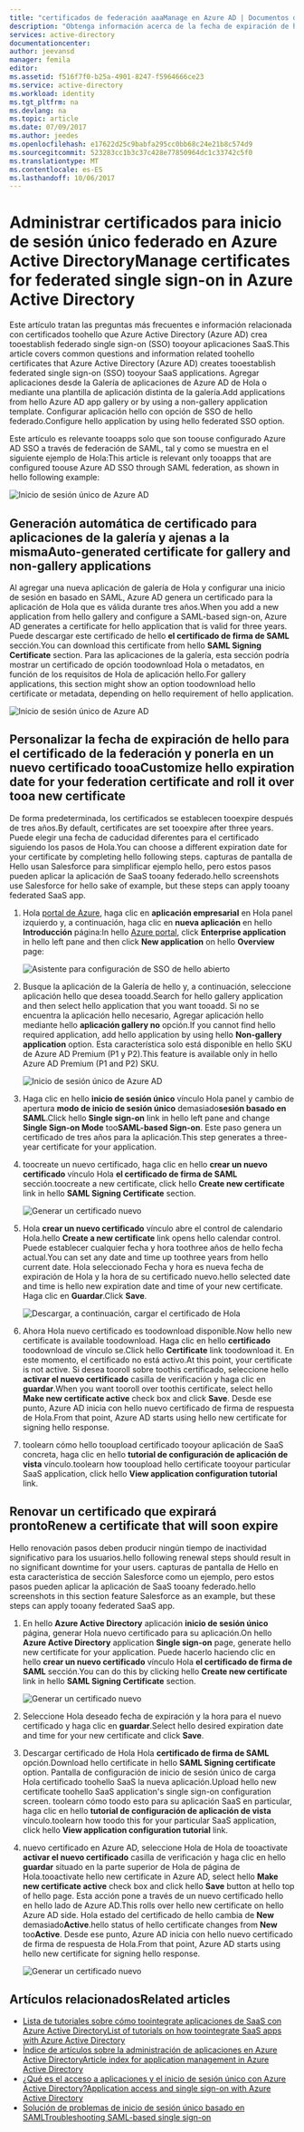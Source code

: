 ```yaml
---
title: "certificados de federación aaaManage en Azure AD | Documentos de Microsoft"
description: "Obtenga información acerca de la fecha de expiración de hello toocustomize para los certificados de federación y cómo toorenew certificados que caducará pronto."
services: active-directory
documentationcenter: 
author: jeevansd
manager: femila
editor: 
ms.assetid: f516f7f0-b25a-4901-8247-f5964666ce23
ms.service: active-directory
ms.workload: identity
ms.tgt_pltfrm: na
ms.devlang: na
ms.topic: article
ms.date: 07/09/2017
ms.author: jeedes
ms.openlocfilehash: e17622d25c9babfa295cc0bb68c24e21b8c574d9
ms.sourcegitcommit: 523283cc1b3c37c428e77850964dc1c33742c5f0
ms.translationtype: MT
ms.contentlocale: es-ES
ms.lasthandoff: 10/06/2017
---
```

# <a name="manage-certificates-for-federated-single-sign-on-in-azure-active-directory"></a><span data-ttu-id="ddaa8-103">Administrar certificados para inicio de sesión único federado en Azure Active Directory</span><span class="sxs-lookup"><span data-stu-id="ddaa8-103">Manage certificates for federated single sign-on in Azure Active Directory</span></span>
<span data-ttu-id="ddaa8-104">Este artículo tratan las preguntas más frecuentes e información relacionada con certificados toohello que Azure Active Directory (Azure AD) crea tooestablish federado single sign-on (SSO) tooyour aplicaciones SaaS.</span><span class="sxs-lookup"><span data-stu-id="ddaa8-104">This article covers common questions and information related toohello certificates that Azure Active Directory (Azure AD) creates tooestablish federated single sign-on (SSO) tooyour SaaS applications.</span></span> <span data-ttu-id="ddaa8-105">Agregar aplicaciones desde la Galería de aplicaciones de Azure AD de Hola o mediante una plantilla de aplicación distinta de la galería.</span><span class="sxs-lookup"><span data-stu-id="ddaa8-105">Add applications from hello Azure AD app gallery or by using a non-gallery application template.</span></span> <span data-ttu-id="ddaa8-106">Configurar aplicación hello con opción de SSO de hello federado.</span><span class="sxs-lookup"><span data-stu-id="ddaa8-106">Configure hello application by using hello federated SSO option.</span></span>

<span data-ttu-id="ddaa8-107">Este artículo es relevante tooapps solo que son toouse configurado Azure AD SSO a través de federación de SAML, tal y como se muestra en el siguiente ejemplo de Hola:</span><span class="sxs-lookup"><span data-stu-id="ddaa8-107">This article is relevant only tooapps that are configured toouse Azure AD SSO through SAML federation, as shown in hello following example:</span></span>

![Inicio de sesión único de Azure AD ](./media/active-directory-sso-certs/saml_sso.PNG)

## <a name="auto-generated-certificate-for-gallery-and-non-gallery-applications"></a><span data-ttu-id="ddaa8-109">Generación automática de certificado para aplicaciones de la galería y ajenas a la misma</span><span class="sxs-lookup"><span data-stu-id="ddaa8-109">Auto-generated certificate for gallery and non-gallery applications</span></span>
<span data-ttu-id="ddaa8-110">Al agregar una nueva aplicación de galería de Hola y configurar una inicio de sesión en basado en SAML, Azure AD genera un certificado para la aplicación de Hola que es válida durante tres años.</span><span class="sxs-lookup"><span data-stu-id="ddaa8-110">When you add a new application from hello gallery and configure a SAML-based sign-on, Azure AD generates a certificate for hello application that is valid for three years.</span></span> <span data-ttu-id="ddaa8-111">Puede descargar este certificado de hello **el certificado de firma de SAML** sección.</span><span class="sxs-lookup"><span data-stu-id="ddaa8-111">You can download this certificate from hello **SAML Signing Certificate** section.</span></span> <span data-ttu-id="ddaa8-112">Para las aplicaciones de la galería, esta sección podría mostrar un certificado de opción toodownload Hola o metadatos, en función de los requisitos de Hola de aplicación hello.</span><span class="sxs-lookup"><span data-stu-id="ddaa8-112">For gallery applications, this section might show an option toodownload hello certificate or metadata, depending on hello requirement of hello application.</span></span>

![Inicio de sesión único de Azure AD](./media/active-directory-sso-certs/saml_certificate_download.png)

## <a name="customize-hello-expiration-date-for-your-federation-certificate-and-roll-it-over-tooa-new-certificate"></a><span data-ttu-id="ddaa8-114">Personalizar la fecha de expiración de hello para el certificado de la federación y ponerla en un nuevo certificado tooa</span><span class="sxs-lookup"><span data-stu-id="ddaa8-114">Customize hello expiration date for your federation certificate and roll it over tooa new certificate</span></span>
<span data-ttu-id="ddaa8-115">De forma predeterminada, los certificados se establecen tooexpire después de tres años.</span><span class="sxs-lookup"><span data-stu-id="ddaa8-115">By default, certificates are set tooexpire after three years.</span></span> <span data-ttu-id="ddaa8-116">Puede elegir una fecha de caducidad diferentes para el certificado siguiendo los pasos de Hola.</span><span class="sxs-lookup"><span data-stu-id="ddaa8-116">You can choose a different expiration date for your certificate by completing hello following steps.</span></span>
<span data-ttu-id="ddaa8-117">capturas de pantalla de Hello usan Salesforce para simplificar ejemplo hello, pero estos pasos pueden aplicar la aplicación de SaaS tooany federado.</span><span class="sxs-lookup"><span data-stu-id="ddaa8-117">hello screenshots use Salesforce for hello sake of example, but these steps can apply tooany federated SaaS app.</span></span>

1. <span data-ttu-id="ddaa8-118">Hola [portal de Azure](https://aad.portal.azure.com), haga clic en **aplicación empresarial** en Hola panel izquierdo y, a continuación, haga clic en **nueva aplicación** en hello **Introducción** página:</span><span class="sxs-lookup"><span data-stu-id="ddaa8-118">In hello [Azure portal](https://aad.portal.azure.com), click **Enterprise application** in hello left pane and then click **New application** on hello **Overview** page:</span></span>

   ![Asistente para configuración de SSO de hello abierto](./media/active-directory-sso-certs/enterprise_application_new_application.png)

2. <span data-ttu-id="ddaa8-120">Busque la aplicación de la Galería de hello y, a continuación, seleccione aplicación hello que desea tooadd.</span><span class="sxs-lookup"><span data-stu-id="ddaa8-120">Search for hello gallery application and then select hello application that you want tooadd.</span></span> <span data-ttu-id="ddaa8-121">Si no se encuentra la aplicación hello necesario, Agregar aplicación hello mediante hello **aplicación gallery no** opción.</span><span class="sxs-lookup"><span data-stu-id="ddaa8-121">If you cannot find hello required application, add hello application by using hello **Non-gallery application** option.</span></span> <span data-ttu-id="ddaa8-122">Esta característica solo está disponible en hello SKU de Azure AD Premium (P1 y P2).</span><span class="sxs-lookup"><span data-stu-id="ddaa8-122">This feature is available only in hello Azure AD Premium (P1 and P2) SKU.</span></span>

    ![Inicio de sesión único de Azure AD](./media/active-directory-sso-certs/add_gallery_application.png)

3. <span data-ttu-id="ddaa8-124">Haga clic en hello **inicio de sesión único** vínculo Hola panel y cambio de apertura **modo de inicio de sesión único** demasiado**sesión basado en SAML**.</span><span class="sxs-lookup"><span data-stu-id="ddaa8-124">Click hello **Single sign-on** link in hello left pane and change **Single Sign-on Mode** too**SAML-based Sign-on**.</span></span> <span data-ttu-id="ddaa8-125">Este paso genera un certificado de tres años para la aplicación.</span><span class="sxs-lookup"><span data-stu-id="ddaa8-125">This step generates a three-year certificate for your application.</span></span>

4. <span data-ttu-id="ddaa8-126">toocreate un nuevo certificado, haga clic en hello **crear un nuevo certificado** vínculo Hola **el certificado de firma de SAML** sección.</span><span class="sxs-lookup"><span data-stu-id="ddaa8-126">toocreate a new certificate, click hello **Create new certificate** link in hello **SAML Signing Certificate** section.</span></span>

    ![Generar un certificado nuevo](./media/active-directory-sso-certs/create_new_certficate.png)

5. <span data-ttu-id="ddaa8-128">Hola **crear un nuevo certificado** vínculo abre el control de calendario Hola.</span><span class="sxs-lookup"><span data-stu-id="ddaa8-128">hello **Create a new certificate** link opens hello calendar control.</span></span> <span data-ttu-id="ddaa8-129">Puede establecer cualquier fecha y hora toothree años de hello fecha actual.</span><span class="sxs-lookup"><span data-stu-id="ddaa8-129">You can set any date and time up toothree years from hello current date.</span></span> <span data-ttu-id="ddaa8-130">Hola seleccionado Fecha y hora es nueva fecha de expiración de Hola y la hora de su certificado nuevo.</span><span class="sxs-lookup"><span data-stu-id="ddaa8-130">hello selected date and time is hello new expiration date and time of your new certificate.</span></span> <span data-ttu-id="ddaa8-131">Haga clic en **Guardar**.</span><span class="sxs-lookup"><span data-stu-id="ddaa8-131">Click **Save**.</span></span>

    ![Descargar, a continuación, cargar el certificado de Hola](./media/active-directory-sso-certs/certifcate_date_selection.PNG)

6. <span data-ttu-id="ddaa8-133">Ahora Hola nuevo certificado es toodownload disponible.</span><span class="sxs-lookup"><span data-stu-id="ddaa8-133">Now hello new certificate is available toodownload.</span></span> <span data-ttu-id="ddaa8-134">Haga clic en hello **certificado** toodownload de vínculo se.</span><span class="sxs-lookup"><span data-stu-id="ddaa8-134">Click hello **Certificate** link toodownload it.</span></span> <span data-ttu-id="ddaa8-135">En este momento, el certificado no está activo.</span><span class="sxs-lookup"><span data-stu-id="ddaa8-135">At this point, your certificate is not active.</span></span> <span data-ttu-id="ddaa8-136">Si desea tooroll sobre toothis certificado, seleccione hello **activar el nuevo certificado** casilla de verificación y haga clic en **guardar**.</span><span class="sxs-lookup"><span data-stu-id="ddaa8-136">When you want tooroll over toothis certificate, select hello **Make new certificate active** check box and click **Save**.</span></span> <span data-ttu-id="ddaa8-137">Desde ese punto, Azure AD inicia con hello nuevo certificado de firma de respuesta de Hola.</span><span class="sxs-lookup"><span data-stu-id="ddaa8-137">From that point, Azure AD starts using hello new certificate for signing hello response.</span></span>

7.  <span data-ttu-id="ddaa8-138">toolearn cómo hello tooupload certificado tooyour aplicación de SaaS concreta, haga clic en hello **tutorial de configuración de aplicación de vista** vínculo.</span><span class="sxs-lookup"><span data-stu-id="ddaa8-138">toolearn how tooupload hello certificate tooyour particular SaaS application, click hello **View application configuration tutorial** link.</span></span>

## <a name="renew-a-certificate-that-will-soon-expire"></a><span data-ttu-id="ddaa8-139">Renovar un certificado que expirará pronto</span><span class="sxs-lookup"><span data-stu-id="ddaa8-139">Renew a certificate that will soon expire</span></span>
<span data-ttu-id="ddaa8-140">Hello renovación pasos deben producir ningún tiempo de inactividad significativo para los usuarios.</span><span class="sxs-lookup"><span data-stu-id="ddaa8-140">hello following renewal steps should result in no significant downtime for your users.</span></span> <span data-ttu-id="ddaa8-141">capturas de pantalla de Hello en esta característica de sección Salesforce como un ejemplo, pero estos pasos pueden aplicar la aplicación de SaaS tooany federado.</span><span class="sxs-lookup"><span data-stu-id="ddaa8-141">hello screenshots in this section feature Salesforce as an example, but these steps can apply tooany federated SaaS app.</span></span>

1. <span data-ttu-id="ddaa8-142">En hello **Azure Active Directory** aplicación **inicio de sesión único** página, generar Hola nuevo certificado para su aplicación.</span><span class="sxs-lookup"><span data-stu-id="ddaa8-142">On hello **Azure Active Directory** application **Single sign-on** page, generate hello new certificate for your application.</span></span> <span data-ttu-id="ddaa8-143">Puede hacerlo haciendo clic en hello **crear un nuevo certificado** vínculo Hola **el certificado de firma de SAML** sección.</span><span class="sxs-lookup"><span data-stu-id="ddaa8-143">You can do this by clicking hello **Create new certificate** link in hello **SAML Signing Certificate** section.</span></span>

    ![Generar un certificado nuevo](./media/active-directory-sso-certs/create_new_certficate.png)

2. <span data-ttu-id="ddaa8-145">Seleccione Hola deseado fecha de expiración y la hora para el nuevo certificado y haga clic en **guardar**.</span><span class="sxs-lookup"><span data-stu-id="ddaa8-145">Select hello desired expiration date and time for your new certificate and click **Save**.</span></span>

3. <span data-ttu-id="ddaa8-146">Descargar certificado de Hola Hola **certificado de firma de SAML** opción.</span><span class="sxs-lookup"><span data-stu-id="ddaa8-146">Download hello certificate in hello **SAML Signing certificate** option.</span></span> <span data-ttu-id="ddaa8-147">Pantalla de configuración de inicio de sesión único de carga Hola certificado toohello SaaS la nueva aplicación.</span><span class="sxs-lookup"><span data-stu-id="ddaa8-147">Upload hello new certificate toohello SaaS application's single sign-on configuration screen.</span></span> <span data-ttu-id="ddaa8-148">toolearn cómo toodo esto para su aplicación SaaS en particular, haga clic en hello **tutorial de configuración de aplicación de vista** vínculo.</span><span class="sxs-lookup"><span data-stu-id="ddaa8-148">toolearn how toodo this for your particular SaaS application, click hello **View application configuration tutorial** link.</span></span>
   
4. <span data-ttu-id="ddaa8-149">nuevo certificado en Azure AD, seleccione Hola de Hola de tooactivate **activar el nuevo certificado** casilla de verificación y haga clic en hello **guardar** situado en la parte superior de Hola de página de Hola.</span><span class="sxs-lookup"><span data-stu-id="ddaa8-149">tooactivate hello new certificate in Azure AD, select hello **Make new certificate active** check box and click hello **Save** button at hello top of hello page.</span></span> <span data-ttu-id="ddaa8-150">Esta acción pone a través de un nuevo certificado hello en hello lado de Azure AD.</span><span class="sxs-lookup"><span data-stu-id="ddaa8-150">This rolls over hello new certificate on hello Azure AD side.</span></span> <span data-ttu-id="ddaa8-151">Hola estado del certificado de hello cambia de **New** demasiado**Active**.</span><span class="sxs-lookup"><span data-stu-id="ddaa8-151">hello status of hello certificate changes from **New** too**Active**.</span></span> <span data-ttu-id="ddaa8-152">Desde ese punto, Azure AD inicia con hello nuevo certificado de firma de respuesta de Hola.</span><span class="sxs-lookup"><span data-stu-id="ddaa8-152">From that point, Azure AD starts using hello new certificate for signing hello response.</span></span> 
   
    ![Generar un certificado nuevo](./media/active-directory-sso-certs/new_certificate_download.png)

## <a name="related-articles"></a><span data-ttu-id="ddaa8-154">Artículos relacionados</span><span class="sxs-lookup"><span data-stu-id="ddaa8-154">Related articles</span></span>
* [<span data-ttu-id="ddaa8-155">Lista de tutoriales sobre cómo toointegrate aplicaciones de SaaS con Azure Active Directory</span><span class="sxs-lookup"><span data-stu-id="ddaa8-155">List of tutorials on how toointegrate SaaS apps with Azure Active Directory</span></span>](active-directory-saas-tutorial-list.md)
* [<span data-ttu-id="ddaa8-156">Índice de artículos sobre la administración de aplicaciones en Azure Active Directory</span><span class="sxs-lookup"><span data-stu-id="ddaa8-156">Article index for application management in Azure Active Directory</span></span>](active-directory-apps-index.md)
* [<span data-ttu-id="ddaa8-157">¿Qué es el acceso a aplicaciones y el inicio de sesión único con Azure Active Directory?</span><span class="sxs-lookup"><span data-stu-id="ddaa8-157">Application access and single sign-on with Azure Active Directory</span></span>](active-directory-appssoaccess-whatis.md)
* [<span data-ttu-id="ddaa8-158">Solución de problemas de inicio de sesión único basado en SAML</span><span class="sxs-lookup"><span data-stu-id="ddaa8-158">Troubleshooting SAML-based single sign-on</span></span>](active-directory-saml-debugging.md)
